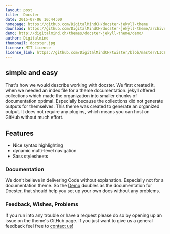 ```yaml
---
layout: post
title:  Docster
date: 2015-07-06 10:44:00
homepage: https://github.com/DigitalMindCH/docster-jekyll-theme
download: https://github.com/DigitalMindCH/docster-jekyll-theme/archive/gh-pages.zip
demo: http://digitalmind.ch/themes/docster-jekyll-theme/demo/
author: Digitalmind
thumbnail: docster.jpg
license: MIT License
license_link: https://github.com/DigitalMindCH/twister/blob/master/LICENSE.md
---
```

## simple and easy
That's how we would describe working with docster.
We first created it, when we needed an index file for a theme documentation. jekyll offered collections which made the organization into smaller chunks of documentation optimal. Especially because the collections did not generate outputs for themselves.
This theme was created to generate an organized output. It does not require any plugins, which means you can host on GitHub without much effort.

## Features
* Nice syntax highlighting
* dynamic multi-level navigation
* Sass stylesheets

### Documentation
We don't believe in delivering Code without explanation. Especially not for a documentation theme. So the [Demo](http://digitalmind.ch/themes/docster-jekyll-theme/demo/) doubles as the documentation for Docster, that should help you set up your own docs without any problems.

### Feedback, Wishes, Problems
If you run into any trouble or have a request please do so by opening up an issue on the theme's GitHub page.
If you just want to give us a general feedback feel free to [contact us!](http://digitalmind.ch/contact/)
